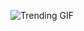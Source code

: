 
<!-- GIF_SECTION -->
![Trending GIF](https://media1.giphy.com/media/v1.Y2lkPThiYjIxNzcydWxuamR5cGlpcWd6YmN2OTc5MDE4YXF0YTEwZHUxaXYyNjVvajM4OCZlcD12MV9naWZzX3NlYXJjaCZjdD1n/wQAbcl6iDnawokpLj9/giphy.gif)
<!-- END_GIF_SECTION -->

